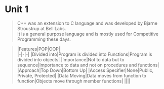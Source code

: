 # Unit 1
> C++ was an extension to C language and was developed by Bjarne Stroustrup at Bell Labs.  
> It is a general purpose language and is mostly used for Competitive Programming these days.

> |Features|POP|OOP|  
|-|-|-|
|Divided into|Program is divided into Functions|Program is divided into objects|
|Importance|Not to data but to sequence|Importance to data and not on procedures and functions|
|Approach|Top Down|Bottom Up|
|Access Specifier|None|Public, Private, Protected|
|Data Moving|Data moves from function to function|Objects move through member functions|
||||
